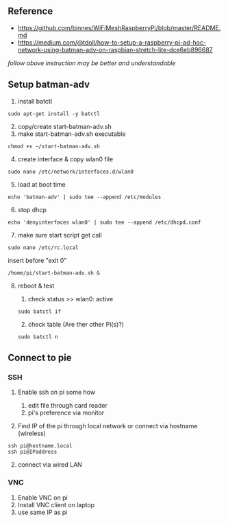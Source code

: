 ## Reference
-  https://github.com/binnes/WiFiMeshRaspberryPi/blob/master/README.md
- https://medium.com/@tdoll/how-to-setup-a-raspberry-pi-ad-hoc-network-using-batman-adv-on-raspbian-stretch-lite-dce6eb896687

*follow above instruction may be better and understandable*

## Setup batman-adv
1. install batctl
```
sudo apt-get install -y batctl
```
2. copy/create start-batman-adv.sh
3. make start-batman-adv.sh executable
```
chmod +x ~/start-batman-adv.sh
```
4. create interface & copy wlan0 file
```
sudo nano /etc/network/interfaces.d/wlan0
```
5. load at boot time
```
echo 'batman-adv' | sudo tee --append /etc/modules
```
6. stop dhcp
```
echo 'denyinterfaces wlan0' | sudo tee --append /etc/dhcpd.conf
```
7. make sure start script get call
```
sudo nano /etc/rc.local
```
insert before "exit 0"
```
/home/pi/start-batman-adv.sh &
```
8. reboot & test
    
    1. check status >> wlan0: active
    ```
    sudo batctl if 
    ```
    2. check table (Are ther other Pi(s)?)
    ```
    sudo batctl n
    ```

## Connect to pie
### SSH
1. Enable ssh on pi some how
    
    1. edit file through card reader
    2. pi's preference via monitor
2. Find IP of the pi through local network or connect via hostname (wireless)
```
ssh pi@hostname.local
ssh pi@IPaddress
```
2. connect via wired LAN

### VNC
1. Enable VNC on pi
2. Install VNC client on laptop
3. use same IP as pi

